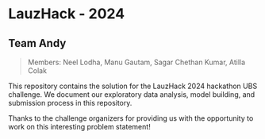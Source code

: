 # LauzHack - 2024 
## Team Andy
> Members: Neel Lodha, Manu Gautam, Sagar Chethan Kumar, Atilla Colak

This repository contains the solution for the LauzHack 2024 hackathon UBS challenge. We document our exploratory data analysis, model building, and submission process in this repository.

Thanks to the challenge organizers for providing us with the opportunity to work on this interesting problem statement!